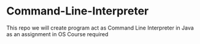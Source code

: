 # Command-Line-Interpreter
This repo we will create program act as Command Line Interpreter in Java as an assignment in OS Course required
